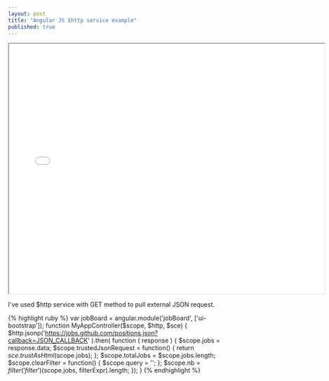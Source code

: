 ```yaml
---
layout: post
title: "Angular JS $http service example"
published: true
---
```


<iframe src="/external/angularjs/index.html" width="720" height="570" style="display:block; margin: 0 auto;">&nbsp;</iframe>

I've used $http service with GET method to pull external JSON request. 

{% highlight ruby %}
var jobBoard = angular.module('jobBoard', ['ui-bootstrap']);
	function MyAppController($scope, $http, $sce)
	{
	$http.jsonp('https://jobs.github.com/positions.json?callback=JSON_CALLBACK' ).then( function ( response ) {
	    $scope.jobs = response.data;
	    $scope.trustedJsonRequest = function() {
	      return $sce.trustAsHtml($scope.jobs);
	    };
	    $scope.totalJobs = $scope.jobs.length;
		$scope.clearFilter = function() {
			$scope.query = '';
		};
		$scope.nb = $filter('filter')($scope.jobs, filterExpr).length;
	});
	}
{% endhighlight %}

